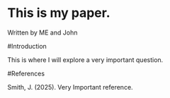 # This is my paper.
Written by ME and John

#Introduction

This is where I will explore a very important question.

#References

Smith, J. (2025). Very Important reference.
